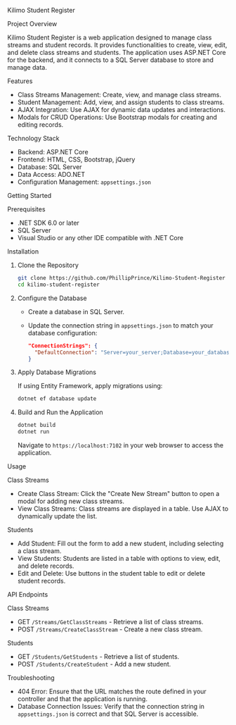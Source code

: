 
 Kilimo Student Register

 Project Overview

Kilimo Student Register is a web application designed to manage class streams and student records. It provides functionalities to create, view, edit, and delete class streams and students. The application uses ASP.NET Core for the backend, and it connects to a SQL Server database to store and manage data.

 Features

- Class Streams Management: Create, view, and manage class streams.
- Student Management: Add, view, and assign students to class streams.
- AJAX Integration: Use AJAX for dynamic data updates and interactions.
- Modals for CRUD Operations: Use Bootstrap modals for creating and editing records.

 Technology Stack

- Backend: ASP.NET Core
- Frontend: HTML, CSS, Bootstrap, jQuery
- Database: SQL Server
- Data Access: ADO.NET
- Configuration Management: `appsettings.json`

 Getting Started

 Prerequisites

- .NET SDK 6.0 or later
- SQL Server
- Visual Studio or any other IDE compatible with .NET Core

 Installation

1. Clone the Repository

   ```bash
   git clone https://github.com/PhillipPrince/Kilimo-Student-Register
   cd kilimo-student-register
   ```

2. Configure the Database

   - Create a database in SQL Server.
   - Update the connection string in `appsettings.json` to match your database configuration:

     ```json
     "ConnectionStrings": {
       "DefaultConnection": "Server=your_server;Database=your_database;User Id=your_username;Password=your_password;"
     }
     ```

3. Apply Database Migrations

   If using Entity Framework, apply migrations using:

   ```bash
   dotnet ef database update
   ```

4. Build and Run the Application

   ```bash
   dotnet build
   dotnet run
   ```

   Navigate to `https://localhost:7102` in your web browser to access the application.

 Usage

 Class Streams

- Create Class Stream: Click the "Create New Stream" button to open a modal for adding new class streams.
- View Class Streams: Class streams are displayed in a table. Use AJAX to dynamically update the list.

 Students

- Add Student: Fill out the form to add a new student, including selecting a class stream.
- View Students: Students are listed in a table with options to view, edit, and delete records.
- Edit and Delete: Use buttons in the student table to edit or delete student records.

 API Endpoints

 Class Streams

- GET `/Streams/GetClassStreams` - Retrieve a list of class streams.
- POST `/Streams/CreateClassStream` - Create a new class stream.

 Students

- GET `/Students/GetStudents` - Retrieve a list of students.
- POST `/Students/CreateStudent` - Add a new student.

 Troubleshooting

- 404 Error: Ensure that the URL matches the route defined in your controller and that the application is running.
- Database Connection Issues: Verify that the connection string in `appsettings.json` is correct and that SQL Server is accessible.

